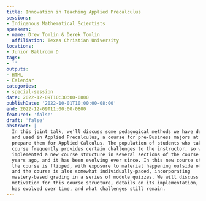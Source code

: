 ```yaml
---
title: Innovation in Teaching Applied Precalculus
sessions:
- Indigenous Mathematical Scientists
speakers:
- name: Drew Tomlin & Derek Tomlin
  affiliation: Texas Christian University
locations:
- Junior Ballroom D
tags:
- ''
outputs:
- HTML
- Calendar
categories:
- special-session
date: 2022-12-09T10:30:00-0800
publishDate: '2022-10-01T10:00:00-08:00'
end: 2022-12-09T11:00:00-0800
featured: 'false'
draft: 'false'
abstract: |
  In this joint talk, we'll discuss some pedagogical methods we have developed
  and used in Applied Precalculus, a course for pre-Business majors at TCU to
  prepare them for Applied Calculus. The population of students who take this
  course frequently provides certain challenges to the instructor, so we
  implemented a new course structure in several sections of the course a few
  years ago, and it has been evolving ever since. In this new course structure,
  the course is flipped, with exposure to material happening outside of class,
  and the course is also somewhat individually-paced, incorporating
  mastery-based grading in a series of module quizzes. We will discuss our
  motivation for this course structure, details on its implementation, how it
  has evolved over time, and what challenges still remain.
---
```


